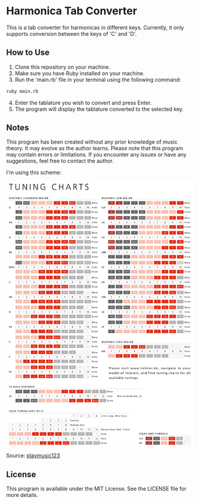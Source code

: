 # Harmonica Tab Converter
This is a tab converter for harmonicas in different keys. Currently, it only supports conversion between the keys of 'C' and 'D'.

## How to Use
1. Clone this repository on your machine.
2. Make sure you have Ruby installed on your machine.
3. Run the 'main.rb' file in your terminal using the following command:

``` bash
ruby main.rb
```

4. Enter the tablature you wish to convert and press Enter.
5. The program will display the tablature converted to the selected key.

## Notes
This program has been created without any prior knowledge of music theory. It may evolve as the author learns. Please note that this program may contain errors or limitations. If you encounter any issues or have any suggestions, feel free to contact the author.

I'm using this scheme: 

![Notes](pf-18d5f459--HarmonicaNotes1.webp)

Source: [playmusic123](https://www.playmusic123.com/blogs/news/harmonica-notes)

## License
This program is available under the MIT License. See the LICENSE file for more details.

